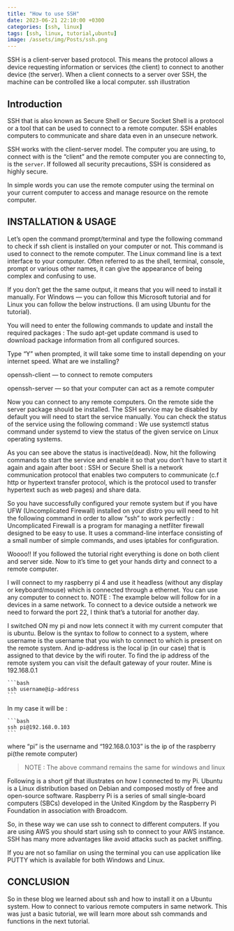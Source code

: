 ```yaml
---
title: "How to use SSH"
date: 2023-06-21 22:10:00 +0300
categories: [ssh, linux]
tags: [ssh, linux, tutorial,ubuntu]
image: /assets/img/Posts/ssh.png
---
```


SSH is a client-server based protocol. This means the protocol allows a device requesting information or services (the client) to connect to another device (the server). When a client connects to a server over SSH, the machine can be controlled like a local computer.
ssh illustration

## Introduction

SSH that is also known as Secure Shell or Secure Socket Shell is a protocol or a tool that can be used to connect to a remote computer. SSH enables computers to communicate and share data even in an unsecure network.

SSH works with the client-server model. The computer you are using, to connect with is the “client” and the remote computer you are connecting to, is the `server`. If followed all security precautions, SSH is considered as highly secure.

In simple words you can use the remote computer using the terminal on your current computer to access and manage resource on the remote computer.

## INSTALLATION & USAGE

Let’s open the command prompt/terminal and type the following command to check if ssh client is installed on your computer or not. This command is used to connect to the remote computer.
The Linux command line is a text interface to your computer. Often referred to as the shell, terminal, console, prompt or various other names, it can give the appearance of being complex and confusing to use.

If you don’t get the the same output, it means that you will need to install it manually. For Windows — you can follow this Microsoft tutorial and for Linux you can follow the below instructions. (I am using Ubuntu for the tutorial).

You will need to enter the following commands to update and install the required packages :
The sudo apt-get update command is used to download package information from all configured sources.

Type “Y” when prompted, it will take some time to install depending on your internet speed.
What are we installing?

openssh-client — to connect to remote computers

openssh-server — so that your computer can act as a remote computer

Now you can connect to any remote computers. On the remote side the server package should be installed. The SSH service may be disabled by default you will need to start the service manually. You can check the status of the service using the following command :
We use systemctl status command under systemd to view the status of the given service on Linux operating systems.

As you can see above the status is inactive(dead). Now, hit the following commands to start the service and enable it so that you don’t have to start it again and again after boot :
SSH or Secure Shell is a network communication protocol that enables two computers to communicate (c.f http or hypertext transfer protocol, which is the protocol used to transfer hypertext such as web pages) and share data.

So you have successfully configured your remote system but if you have UFW (Uncomplicated Firewall) installed on your distro you will need to hit the following command in order to allow “ssh” to work perfectly :
Uncomplicated Firewall is a program for managing a netfilter firewall designed to be easy to use. It uses a command-line interface consisting of a small number of simple commands, and uses iptables for configuration.

Woooo!! If you followed the tutorial right everything is done on both client and server side. Now to it’s time to get your hands dirty and connect to a remote computer.

I will connect to my raspberry pi 4 and use it headless (without any display or keyboard/mouse) which is connected through a ethernet. You can use any computer to connect to. NOTE : The example below will follow for in a devices in a same network. To connect to a device outside a network we need to forward the port 22, I think that’s a tutorial for another day.

I switched ON my pi and now lets connect it with my current computer that is ubuntu. Below is the syntax to follow to connect to a system, where username is the username that you wish to connect to which is present on the remote system. And ip-address is the local ip (in our case) that is assigned to that device by the wifi router. To find the ip address of the remote system you can visit the default gateway of your router. Mine is 192.168.0.1

    ```bash
    ssh username@ip-address
    ```

In my case it will be :

    ```bash
    ssh pi@192.168.0.103
    ```

where “pi” is the username and “192.168.0.103” is the ip of the raspberry pi(the remote computer)

>NOTE : The above command remains the same for windows and linux

Following is a short gif that illustrates on how I connected to my Pi.
Ubuntu is a Linux distribution based on Debian and composed mostly of free and open-source software. Raspberry Pi is a series of small single-board computers (SBCs) developed in the United Kingdom by the Raspberry Pi Foundation in association with Broadcom.

So, in these way we can use ssh to connect to different computers. If you are using AWS you should start using ssh to connect to your AWS instance. SSH has many more advantages like avoid attacks such as packet sniffing.

If you are not so familiar on using the terminal you can use application like PUTTY which is available for both Windows and Linux.

## CONCLUSION

So in these blog we learned about ssh and how to install it on a Ubuntu system. How to connect to various remote computers in same network. This was just a basic tutorial, we will learn more about ssh commands and functions in the next tutorial.
